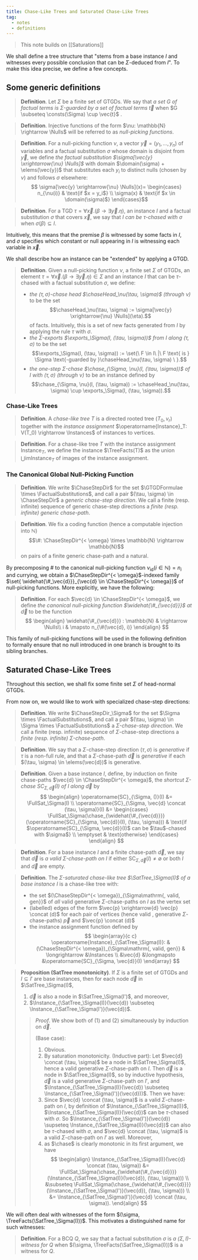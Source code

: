 ```yaml
---
title: Chase-Like Trees and Saturated Chase-Like Trees
tag:
  - notes
  - definitions
---
```


> This note builds on [[Saturations]]

We shall define a tree structure that "stems from a base instance $I$ and witnesses every possible conclusion that can be $\Sigma$-deduced from $I$". To make this idea precise, we define a few concepts.

## Some generic definitions 

> **Definition**. Let $\Sigma$ be a finite set of GTGDs. We say that _a set $G$ of factual terms is $\Sigma$-guarded by a set of factual terms $\vec{t}$_ when $G \subseteq \consts(\Sigma) \cup \vec{t}$ .

> **Definition**. Injective functions of the form $\nu: \mathbb{N} \rightarrow \Nulls$ will be referred to as *null-picking functions*.

> **Definition**. For a null-picking function $\nu$, a vector $\vec{y} = (y_1, \ldots, y_n)$ of variables and a factual substitution $\sigma$ whose domain is disjoint from $\vec{y}$, we define *the factual substitution $\sigma[\vec{y} \xrightarrow{\nu} \Nulls]$* with domain $\domain(\sigma) + \elems(\vec{y})$ that substitutes each $y_i$ to distinct nulls (chosen by $\nu$) and follows $\sigma$ elsewhere: $$
\sigma[\vec{y} \xrightarrow{\nu} \Nulls](x)=
\begin{cases}
    n_{\nu(i)} & \text{if $x = y_i$} \\
    \sigma(x) & \text{if $x \in \domain(\sigma)$}
\end{cases}$$

> **Definition**. For a TGD $\tau = \forall \vec{x}. (\beta \rightarrow \exists \vec{y}. \eta)$, an instance $I$ and a factual substitution $\sigma$ that covers $\vec{x}$, we say that *$I$ can be $\tau$-chased with $\sigma$* when $\sigma(\beta) \subseteq I$.

Intuitively, this means that the premise $\beta$ is witnessed by some facts in $I$, and $\sigma$ specifies which constant or null appearing in $I$ is witnessing each variable in $\vec{x}$.

We shall describe how an instance can be "extended" by applying a GTGD.

> **Definition**. Given a null-picking function $\nu$, a finite set $\Sigma$ of GTGDs, an element $\tau = \forall \vec{x}. (\beta \rightarrow \exists \vec{y}. \eta) \in \Sigma$ and an instance $I$ that can be $\tau$-chased with a factual substitution $\sigma$, we define:
>  - *the $(\tau, \sigma)$-chase head $\chaseHead_\nu(\tau, \sigma)$ (through $\nu$)* to be the set $$\chaseHead_\nu(\tau, \sigma) := \sigma[\vec{y} \xrightarrow{\nu} \Nulls](\eta).$$ of facts. 
>    Intuitively, this is a set of new facts generated from $I$ by applying the rule $\tau$ with $\sigma$.
>  - *the $\Sigma$-exports $\exports_\Sigma(I, (\tau, \sigma))$ from $I$ along $(\tau, \sigma)$* to be the set $$\exports_\Sigma(I, (\tau, \sigma)) := \set{\ F \in I\ |\ F \text{ is } \Sigma \text{-guarded by }\chaseHead_\nu(\tau, \sigma) \ }.$$
>  - *the one-step $\Sigma$-chase $\chase_{\Sigma, \nu}(I, (\tau, \sigma))$ of $I$ with $(\tau, \sigma)$ (through $\nu$)* to be an instance defined by  $$\chase_{\Sigma, \nu}(I, (\tau, \sigma)) := \chaseHead_\nu(\tau, \sigma) \cup \exports_\Sigma(I, (\tau, \sigma)).$$

### Chase-Like Trees

> **Definition**. A *chase-like tree $T$* is a directed rooted tree $(T_0, v_r)$ together with the *instance assignment* $\operatorname{Instance}_T: V(T_0) \rightarrow \Instances$ of instances to vertices.

> **Definition**. For a chase-like tree $T$ with the instance assignment $\operatorname{Instance}_T$, we define the instance $\TreeFacts(T)$ as the union $\bigcup \mathrm{im} \operatorname{Instance}_T$ of images of the instance assignment.

### The Canonical Global Null-Picking Function

> **Definition**. We write $\ChaseStepDir$ for the set $\GTGDFormulae \times \FactualSubstitutions$, and call a pair $(\tau, \sigma) \in \ChaseStepDir$ a *generic chase-step direction*. We call a finite (resp. infinite) sequence of generic chase-step directions a *finite (resp. infinite) generic chase-path*.

>**Definition**. We fix a coding function (hence a computable injection into $\mathbb{N}$) $$\#: \ChaseStepDir^{< \omega} \times \mathbb{N} \rightarrow \mathbb{N}$$ on pairs of a finite generic chase-path and a natural.

By precomposing $\#$ to the canonical null-picking function $\nu_{\mathrm{id}}(i \in \mathbb{N}) = n_i$ and currying, we obtain a $\ChaseStepDir^{< \omega}$-indexed family $\set{ \widehat{\#_\vec{d}}}_{\vec{d} \in \ChaseStepDir^{< \omega}}$ of null-picking functions. More explicitly, we have the following:

>**Definition**. For each $\vec{d} \in \ChaseStepDir^{< \omega}$, we define *the canonical null-picking function $\widehat{\#_{\vec{d}}}$ at $\vec{d}$* to be the function $$
\begin{align}
\widehat{\#_{\vec{d}}} : \mathbb{N} & \rightarrow \Nulls\\
                                   i & \mapsto n_{\#(\vec{d}, i)}
\end{align}
$$

This family of null-picking functions will be used in the following definition to formally ensure that no null introduced in one branch is brought to its sibling branches.

## Saturated Chase-Like Trees

Throughout this section, we shall fix some finite set $\Sigma$ of head-normal GTGDs.

From now on, we would like to work with specialized chase-step directions:

> **Definition**. We write $\ChaseStepDir_\Sigma$ for the set $\Sigma \times \FactualSubstitutions$, and call a pair $(\tau, \sigma) \in \Sigma \times \FactualSubstitutions$ a *$\Sigma$-chase-step direction*. We call a finite (resp. infinite) sequence of $\Sigma$-chase-step directions a *finite (resp. infinite) $\Sigma$-chase-path*.

> **Definition**. We say that a $\Sigma$-chase-step direction $(\tau, \sigma)$ is *generative* if $\tau$ is a non-full rule, and that a $\Sigma$-chase-path $\vec{d}$ is *generative* if each $(\tau, \sigma) \in \elems(\vec{d})$ is generative.

> **Definition**. Given a base instance $I$, define, by induction on finite chase-paths $\vec{d} \in \ChaseStepDir^{< \omega}$, the *shortcut $\Sigma$-chase $\operatorname{SC}_{\Sigma, \vec{d}}(I)$ of $I$ along $\vec{d}$* by $$
\begin{align}
  \operatorname{SC}_{\Sigma, ()}(I) &= \FullSat_\Sigma(I) \\
  \operatorname{SC}_{\Sigma, \vec{d} \concat (\tau, \sigma)}(I) &=
    \begin{cases}
      \FullSat_\Sigma(\chase_{\widehat{\#_{\vec{d}}}}(\operatorname{SC}_{\Sigma, \vec{d}}(I), (\tau, \sigma))) & \text{if $\operatorname{SC}_{\Sigma, \vec{d}}(I)$ can be $\tau$-chased with $\sigma$} \\
      \emptyset & \text{otherwise}
    \end{cases}
\end{align}
$$

> **Definition**. For a base instance $I$ and a finite chase-path $\vec{d}$, we say that $\vec{d}$ is *a valid $\Sigma$-chase-path on $I$* if either $\operatorname{SC}_{\Sigma, \vec{d}}(I) \neq \emptyset$ or both $I$ and $\vec{d}$ are empty.

> **Definition**. The *$\Sigma$-saturated chase-like tree $\SatTree_\Sigma(I)$ of a base instance $I$* is a chase-like tree with:
>  - the set $(\ChaseStepDir^{< \omega})_{\Sigma\mathrm{, valid, gen}}$ of *all* valid generative $\Sigma$-chase-paths on $I$ as the vertex set
>  - (labelled) edges of the form $\vec{p} \xrightarrow{d} \vec{p} \concat (d)$ for each pair of vertices (hence valid , generative $\Sigma$-chase-paths) $\vec{p}$ and $\vec{p} \concat (d)$
>  - the instance assignment function defined by $$
\begin{array}{c c}
\operatorname{Instance}_{\SatTree_\Sigma(I)}:
  &(\ChaseStepDir^{< \omega})_{\Sigma\mathrm{, valid, gen}} & \longrightarrow &\Instances \\
  &\vec{d} &\longmapsto &\operatorname{SC}_{\Sigma, \vec{d}}(I)
\end{array}
$$

> **Proposition (SatTree monotonicity)**. If $\Sigma$ is a finite set of GTGDs and $I \subseteq I'$ are base instances, then for each node $\vec{d}$ in $\SatTree_\Sigma(I)$,
>   1. $\vec{d}$ is also a node in $\SatTree_\Sigma(I')$, and moreover,
>   2. $\Instance_{\SatTree_\Sigma(I)}(\vec{d}) \subseteq \Instance_{\SatTree_\Sigma(I')}(\vec{d})$.
>
> > *Proof*. We show both of (1) and (2) simultaneously by induction on $\vec{d}$.
> > 
> > (Base case):
> >   1. Obvious.
> >   2. By saturation monotonicity.
> > (Inductive part):
> >  Let $\vec{d} \concat (\tau, \sigma)$ be a node in $\SatTree_\Sigma(I)$, hence a valid generative $\Sigma$-chase-path on $I$. Then $\vec{d}$ is a node in $\SatTree_\Sigma(I)$, so by inductive hypothesis, $\vec{d}$ is a valid generative $\Sigma$-chase-path on $I'$, and $\Instance_{\SatTree_\Sigma(I)}(\vec{d}) \subseteq \Instance_{\SatTree_\Sigma(I')}(\vec{d}))$. Then we have:
> >    1. Since $\vec{d} \concat (\tau, \sigma)$ is a valid $\Sigma$-chase-path on $I$, by definition of $\Instance_{\SatTree_\Sigma(I)}$, $\Instance_{\SatTree_\Sigma(I)}(\vec{d})$ can be $\tau$-chased with $\sigma$. So $\Instance_{\SatTree_\Sigma(I')}(\vec{d}) \supseteq \Instance_{\SatTree_\Sigma(I)}(\vec{d})$ can also be $\tau$-chased with $\sigma$, and $\vec{d} \concat (\tau, \sigma)$ is a valid $\Sigma$-chase-path on $I'$ as well. Moreover,
> >    2. as $\chase$ is clearly monotonic in its first argument, we have $$
\begin{align}
\Instance_{\SatTree_\Sigma(I)}(\vec{d} \concat (\tau, \sigma))
 &= \FullSat_\Sigma(\chase_{\widehat{\#_{\vec{d}}}}(\Instance_{\SatTree_\Sigma(I)}(\vec{d}), (\tau, \sigma))) \\
 &\subseteq \FullSat_\Sigma(\chase_{\widehat{\#_{\vec{d}}}}(\Instance_{\SatTree_\Sigma(I')}(\vec{d}), (\tau, \sigma))) \\
 &= \Instance_{\SatTree_\Sigma(I')}(\vec{d} \concat (\tau, \sigma)).
\end{align}
$$

We will often deal with witnesses of the form $(\sigma, \TreeFacts(\SatTree_\Sigma(I)))$. This motivates a distinguished name for such witnesses:

> **Definition**. For a BCQ $Q$, we say that a factual substitution $\sigma$ is *a $(\Sigma, I)$-witness for $Q$* when $(\sigma, \TreeFacts(\SatTree_\Sigma(I)))$ is a witness for $Q$.

